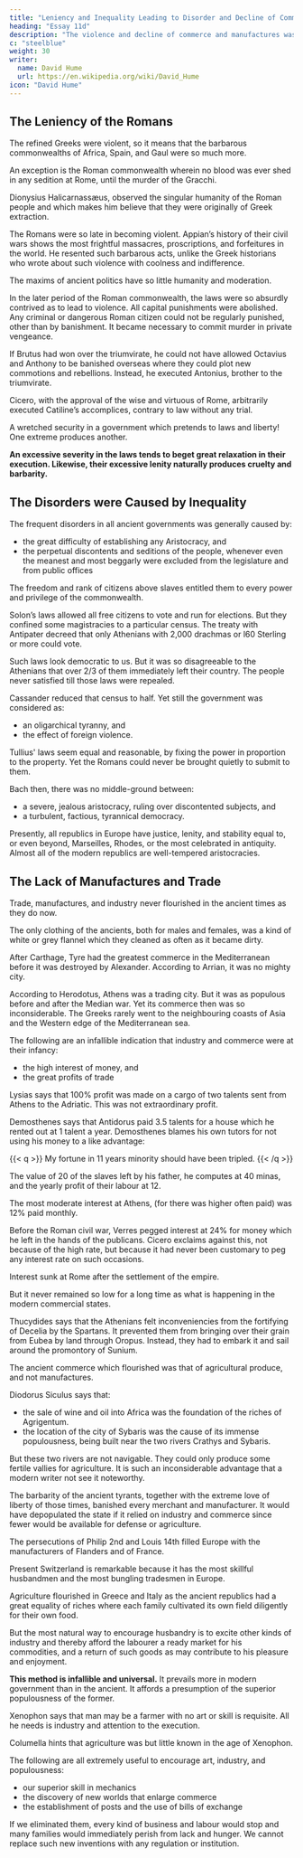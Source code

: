 ```yaml
---
title: "Leniency and Inequality Leading to Disorder and Decline of Commerce"
heading: "Essay 11d"
description: "The violence and decline of commerce and manufactures was caused by leniency and inequality"
c: "steelblue"
weight: 30
writer:
  name: David Hume
  url: https://en.wikipedia.org/wiki/David_Hume
icon: "David Hume"
---
```




## The Leniency of the Romans 

The refined Greeks were violent, so it means that the barbarous commonwealths of Africa, Spain, and Gaul were so much more. <!--  denominated barbarous? Why otherwise did the Greeks so much value themselves on their humanity, gentleness, and moderation, above all other nations?  -->

<!-- This reasoning seems very natural.  -->

An exception is the Roman commonwealth wherein no blood was ever shed in any sedition at Rome, until the murder of the Gracchi.

<!-- , in its earlier times, if we give credit to the received accounts, presents an opposite conclusion.  -->
Dionysius Halicarnassæus, observed the singular humanity of the Roman people and which makes him believe that they were originally of Greek extraction.

<!-- Whence we may conclude, that the factions and revolutions in the barbarous republics were usually more violent than even those of Greece above-mentioned. -->

The Romans were so late in becoming violent. <!--  coming to blows, they made ample compensation, after they had once entered upon the bloody scene. --> Appian’s history of their civil wars shows the most frightful massacres, proscriptions, and forfeitures in the world<!-- , that ever was presented to the world -->. He resented such barbarous acts, unlike the Greek historians who wrote about such violence with coolness and indifference. 

The maxims of ancient politics have so little humanity and moderation. <!-- , that it seems superfluous to give any particular reason for the acts of violence committed at any particular period. --> 

In the later period of the Roman commonwealth, the laws were so absurdly contrived as to lead to violence<!-- , that they obliged the heads of parties to have recourse to these extremities -->. All capital punishments were abolished. Any criminal or dangerous Roman citizen could not be regularly punished, other than by banishment. It became necessary <!-- , in the revolutions of party, --> to commit murder in private vengeance.<!-- ; nor was it easy, when laws were once violated, to set bounds to these sanguinary proceedings. --> 

If Brutus had won over the triumvirate, he could not have allowed Octavius and Anthony to be banished overseas where they could plot new commotions and rebellions. Instead, he executed Antonius, brother to the triumvirate.<!-- , shows evidently his sense of the matter. --> 

Cicero, with the approval of the wise and virtuous of Rome, arbitrarily executed Catiline’s accomplices, contrary to law without any trial. 

<!-- If he moderated his executions, did it not proceed, either from the clemency of his temper, or the conjunctures of the times?  -->

A wretched security in a government which pretends to laws and liberty! One extreme produces another.

**An excessive severity in the laws tends to beget great relaxation in their execution. Likewise, their excessive lenity naturally produces cruelty and barbarity.**

<!-- It is dangerous to force us, in any case, to pass their sacred boundaries. general cause of  -->


## The Disorders were Caused by Inequality

The frequent disorders in all ancient governments was generally caused by:
- the great difficulty of establishing any Aristocracy, and
- the perpetual discontents and seditions of the people, whenever even the meanest and most beggarly were excluded from the legislature and from public offices

The freedom and rank of citizens above slaves entitled them to every power and privilege of the commonwealth. 

Solon’s laws allowed all free citizens to vote and run for elections. But they confined some magistracies to a particular census.  The treaty with Antipater decreed that only Athenians with 2,000 drachmas or l60 Sterling or more could vote. 

Such laws look democratic to us. But it was so disagreeable to the Athenians that over 2/3 of them immediately left their country. The people never satisfied till those laws were repealed.

Cassander reduced that census to half. Yet still the government was considered as:
- an oligarchical tyranny, and
- the effect of foreign violence.

Tullius' laws seem equal and reasonable, by fixing the power in proportion to the property. Yet the Romans could never be brought quietly to submit to them.

Bach then, there was no middle-ground between:
- a severe, jealous aristocracy, ruling over discontented subjects, and
- a turbulent, factious, tyrannical democracy. 

Presently, all republics in Europe have justice, lenity, and stability equal to, or even beyond, Marseilles, Rhodes, or the most celebrated in antiquity. Almost all of the modern republics are well-tempered aristocracies.

<!-- thirdly, there are many other circumstances, in which ancient nations seem inferior to the modern, both for the happiness and encrease of mankind.  -->



## The Lack of Manufactures and Trade

Trade, manufactures, and industry never flourished in the ancient times as they do now. 

The only clothing of the ancients, both for males and females, was a kind of white or grey flannel which they cleaned as often as it became dirty. 

After Carthage, Tyre had the greatest commerce in the Mediterranean before it was destroyed by Alexander. According to Arrian, it was no mighty city. 

According to Herodotus, Athens was a trading city. But it was as populous before and after the Median war. Yet its commerce then was so inconsiderable. The Greeks rarely went to the neighbouring coasts of Asia and the Western edge of the Mediterranean sea. <!-- For beyond these he conceived nothing. -->

The following are an infallible indication that industry and commerce were at their infancy:
- the high interest of money, and
- the great profits of trade

Lysias says that 100% profit was made on a cargo of two talents sent from Athens to the Adriatic. This was not extraordinary profit. 

Demosthenes says that Antidorus paid 3.5 talents for a house which he rented out at 1 talent a year. Demosthenes blames his own tutors for not using his money to a like advantage:


{{< q >}}
My fortune in 11 years minority should have been tripled. 
{{< /q >}}

The value of 20 of the slaves left by his father, he computes at 40 minas, and the yearly profit of their labour at 12.

The most moderate interest at Athens, (for there was higher often paid) was 12% paid monthly. 

<!-- Not to insist upon the high interest, to which the vast sums distributed in elections had raised money. -->

Before the Roman civil war, Verres pegged interest at 24% for money which he left in the hands of the publicans. Cicero exclaims against this, not because of the high rate, but because it had never been customary to peg any interest rate on such occasions. 

Interest sunk at Rome after the settlement of the empire. 

But it never remained so low for a long time as what is happening in the modern commercial states.

Thucydides says that the Athenians felt inconveniencies from the fortifying of Decelia by the Spartans. It prevented them from bringing over their grain from Eubea by land through Oropus. Instead, they had to embark it and sail around the promontory of Sunium. 

<!-- A surprising instance of the imperfection of ancient navigation!  -->
<!-- The water-route is not here above double the land. --> 

<!-- I do not remember a passage in any ancient author, where the growth of a city is ascribed to the establishment of a manufacture.  -->

The ancient commerce which flourished was that of agricultural produce, and not manufactures.<!--  , is chiefly the exchange of those commodities, for which different soils and climates were suited. --> 

Diodorus Siculus says that:
- the sale of wine and oil into Africa was the foundation of the riches of Agrigentum. 
- the location of the city of Sybaris was the cause of its immense populousness, being built near the two rivers Crathys and Sybaris. 

But these two rivers are not navigable. They could only produce some fertile vallies for agriculture. It is such an inconsiderable advantage that a modern writer not see it noteworthy.

The barbarity of the ancient tyrants, together with the extreme love of liberty of those times, banished every merchant and manufacturer. It would have depopulated the state if it relied on industry and commerce since fewer would be available for defense or agriculture. 

<!-- While the cruel and suspicious Dionysius was carrying on his butcheries, who, that was not detained by his landed property, and could have carried with him any art or skill to procure a subsistence in other countries, would have remained exposed to such implacable barbarity?  -->

The persecutions of Philip 2nd and Louis 14th filled Europe with the manufacturers of Flanders and of France.

<!-- grant, that agriculture is the species of industry chiefly requisite to the subsistence of multitudes; and it is possible, that this industry may flourish, even where manufactures and other arts are unknown and neglected.  -->

Present Switzerland is remarkable because it has the most skillful husbandmen and the most bungling tradesmen in Europe. 

Agriculture flourished in Greece and Italy as the ancient republics had a great equality of riches where each family cultivated its own field diligently for their own food.

<!-- whether the mechanical arts had reached the same degree of perfection, may not be esteemed so material; especially, if 

is it just reasoning, because agriculture may, in some instances, flourish without trade or manufactures, to conclude, that, in any great extent of country, and for any great tract of time, it would subsist alone? 
 -->

But the most natural way to encourage husbandry is to excite other kinds of industry and thereby afford the labourer a ready market for his commodities, and a return of such goods as may contribute to his pleasure and enjoyment. 

**This method is infallible and universal.** It prevails more in modern government than in the ancient. It affords a presumption of the superior populousness of the former.

Xenophon says that man may be a farmer with no art or skill is requisite. All he needs is industry and attention to the execution. 

Columella hints that agriculture was but little known in the age of Xenophon.<!--  our later improvements and refinements, have they done nothing towards the easy subsistence of men, and consequently towards their propagation and encrease?  -->

The following are all extremely useful to encourage art, industry, and populousness:
- our superior skill in mechanics
- the discovery of new worlds that enlarge commerce
- the establishment of posts and the use of bills of exchange

If we eliminated them, every kind of business and labour would stop and many families would immediately perish from lack and hunger. We cannot replace such new inventions with any regulation or institution.

<!-- we reason to think, that the police of ancient states was any wise comparable to that of modern, or that men had then equal security, either at home, or in their journies by land or water?  -->
